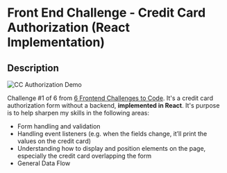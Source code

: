 # Front End Challenge - Credit Card Authorization (React Implementation)

## Description

![CC Authorization Demo](https://github.com/bryg217/frontend-challenge-credit-card-form/blob/master/cc-authorization-form.gif)

Challenge #1 of 6 from [6 Frontend Challenges to Code](https://medium.com/better-programming/here-are-6-frontend-challenges-to-code-9952190c97cc).  It's a credit 
card authorization form without a backend, **implemented in React**.  It's purpose is to help
sharpen my skills in the following areas:

* Form handling and validation
* Handling event listeners (e.g. when the fields change, it’ll print the values on the credit card)
* Understanding how to display and position elements on the page, especially the credit card overlapping 
  the form
* General Data Flow